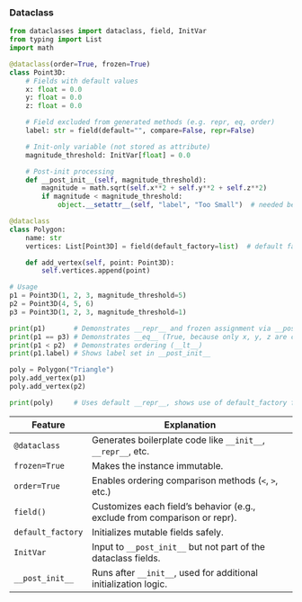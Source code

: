 ### Dataclass 
```python
from dataclasses import dataclass, field, InitVar
from typing import List
import math

@dataclass(order=True, frozen=True)
class Point3D:
    # Fields with default values
    x: float = 0.0
    y: float = 0.0
    z: float = 0.0

    # Field excluded from generated methods (e.g. repr, eq, order)
    label: str = field(default="", compare=False, repr=False)

    # Init-only variable (not stored as attribute)
    magnitude_threshold: InitVar[float] = 0.0

    # Post-init processing
    def __post_init__(self, magnitude_threshold):
        magnitude = math.sqrt(self.x**2 + self.y**2 + self.z**2)
        if magnitude < magnitude_threshold:
            object.__setattr__(self, "label", "Too Small")  # needed because frozen=True

@dataclass
class Polygon:
    name: str
    vertices: List[Point3D] = field(default_factory=list)  # default factory for mutable type

    def add_vertex(self, point: Point3D):
        self.vertices.append(point)

# Usage
p1 = Point3D(1, 2, 3, magnitude_threshold=5)
p2 = Point3D(4, 5, 6)
p3 = Point3D(1, 2, 3, magnitude_threshold=1)

print(p1)       # Demonstrates __repr__ and frozen assignment via __post_init__
print(p1 == p3) # Demonstrates __eq__ (True, because only x, y, z are compared)
print(p1 < p2)  # Demonstrates ordering (__lt__)
print(p1.label) # Shows label set in __post_init__

poly = Polygon("Triangle")
poly.add_vertex(p1)
poly.add_vertex(p2)

print(poly)     # Uses default __repr__, shows use of default_factory for list
```

| Feature           | Explanation                                                               |
| ----------------- | ------------------------------------------------------------------------- |
| `@dataclass`      | Generates boilerplate code like `__init__`, `__repr__`, etc.              |
| `frozen=True`     | Makes the instance immutable.                                             |
| `order=True`      | Enables ordering comparison methods (`<`, `>`, etc.)                      |
| `field()`         | Customizes each field’s behavior (e.g., exclude from comparison or repr). |
| `default_factory` | Initializes mutable fields safely.                                        |
| `InitVar`         | Input to `__post_init__` but not part of the dataclass fields.            |
| `__post_init__`   | Runs after `__init__`, used for additional initialization logic.          |



